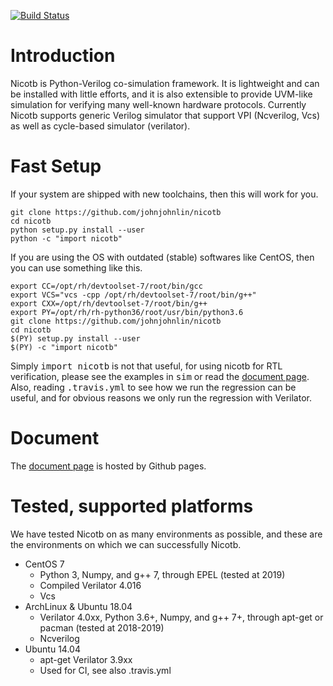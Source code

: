 [![Build Status](https://travis-ci.com/johnjohnlin/nicotb.svg?branch=master)](https://travis-ci.com/johnjohnlin/nicotb.svg?branch=master)

# Introduction

Nicotb is Python-Verilog co-simulation framework.
It is lightweight and can be installed with little efforts,
and it is also extensible to provide UVM-like simulation for verifying many well-known hardware protocols.
Currently Nicotb supports generic Verilog simulator that support VPI (Ncverilog, Vcs) as well as cycle-based simulator (verilator).

# Fast Setup

If your system are shipped with new toolchains, then this will work for you.
```
git clone https://github.com/johnjohnlin/nicotb
cd nicotb
python setup.py install --user
python -c "import nicotb"
```

If you are using the OS with outdated (stable) softwares like CentOS,
then you can use something like this.
```
export CC=/opt/rh/devtoolset-7/root/bin/gcc
export VCS="vcs -cpp /opt/rh/devtoolset-7/root/bin/g++"
export CXX=/opt/rh/devtoolset-7/root/bin/g++
export PY=/opt/rh/rh-python36/root/usr/bin/python3.6
git clone https://github.com/johnjohnlin/nicotb
cd nicotb
$(PY) setup.py install --user
$(PY) -c "import nicotb"
```

Simply <tt>import nicotb</tt> is not that useful, for using nicotb for RTL verification,
please see the examples in <tt>sim</tt> or read the [document page](https://johnjohnlin.github.io/nicotb/).
Also, reading <tt>.travis.yml</tt> to see how we run the regression can be useful,
and for obvious reasons we only run the regression with Verilator.

# Document

The [document page](https://johnjohnlin.github.io/nicotb/) is hosted by Github pages.

# Tested, supported platforms

We have tested Nicotb on as many environments as possible,
and these are the environments on which we can successfully Nicotb.

* CentOS 7
	* Python 3, Numpy, and g++ 7, through EPEL (tested at 2019)
	* Compiled Verilator 4.016
	* Vcs
* ArchLinux & Ubuntu 18.04
	* Verilator 4.0xx, Python 3.6+, Numpy, and g++ 7+, through apt-get or pacman (tested at 2018-2019)
	* Ncverilog
* Ubuntu 14.04
	* apt-get Verilator 3.9xx
	* Used for CI, see also .travis.yml
